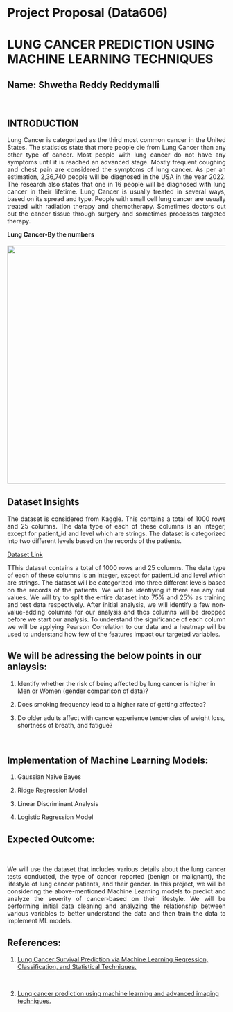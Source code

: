 # Project Proposal (Data606)

# LUNG CANCER PREDICTION USING MACHINE LEARNING TECHNIQUES

## Name: Shwetha Reddy Reddymalli
<br />

## INTRODUCTION

<p align='justify'>Lung Cancer is categorized as the third most common cancer in the United States. The statistics state that more people die from Lung Cancer than any other type of cancer. Most people with lung cancer do not have any symptoms until it is reached an advanced stage. Mostly frequent coughing and chest pain are considered the symptoms of lung cancer. As per an estimation, 2,36,740 people will be diagnosed in the USA in the year 2022. The research also states that one in 16 people will be diagnosed with lung cancer in their lifetime. Lung Cancer is usually treated in several ways, based on its spread and type. People with small cell lung cancer are usually treated with radiation therapy and chemotherapy. Sometimes doctors cut out the cancer tissue through surgery and sometimes processes targeted therapy.
<br />

**Lung Cancer-By the numbers** 
<br />
<br />
<img src="https://images.ctfassets.net/yixw23k2v6vo/1OP4r4gfD87wjbCf4KjLOr/a4a306da0ed8380f3bdba2bf6979a578/LUNG_INFO_stats.png?fit=thumb&w=1648&h=928" width="550"/>
<br />

## Dataset Insights

<p align='justify'>The dataset is considered from Kaggle. This contains a total of 1000 rows and 25 columns. The data type of each of these columns is an integer, except for patient_id and level which are strings. The dataset is categorized into two different levels based on the records of the patients.
<br />

[Dataset Link](https://www.kaggle.com/datasets/rishidamarla/cancer-patients-data?select=cancer+patient+data+sets.xlsx)
<br />

<p align='justify'>TThis dataset contains a total of 1000 rows and 25 columns. The data type of each of these columns is an integer, except for patient_id and level which are strings. The dataset will be categorized into three different levels based on the records of the patients. We will be identiying if there are any null values. We will try to split the entire dataset into 75% and 25% as training and test data respectively. After initial analysis, we will identify a few non-value-adding columns for our analysis and thos columns will be dropped before we start our analysis. To understand the significance of each column we will be applying Pearson Correlation to our data and a heatmap will be used to understand how few of the features impact our targeted variables. 
<br />

## We will be adressing the below points in our anlaysis:

1. Identify whether the risk of being affected by lung cancer is higher in Men or Women (gender comparison of data)?

2. Does smoking frequency lead to a higher rate of getting affected?

3. Do older adults affect with cancer experience tendencies of weight loss, shortness of breath, and fatigue?
<br />

## Implementation of Machine Learning Models:

1. Gaussian Naive Bayes

2. Ridge Regression Model

3. Linear Discriminant Analysis

4. Logistic Regression Model

 ## Expected Outcome:
<br />

 <p align='justify'>We will use the dataset that includes various details about the lung cancer tests conducted, the type of cancer reported (benign or malignant), the lifestyle of lung cancer patients, and their gender. In this project, we will be considering the above-mentioned Machine Learning models to predict and analyze the severity of cancer-based on their lifestyle. We will be performing initial data cleaning and analyzing the relationship between various variables to better understand the data and then train the data to implement ML models.
<br />

  ## References:

  1. [Lung Cancer Survival Prediction via Machine Learning Regression, Classification, and Statistical Techniques. ](https://www.ncbi.nlm.nih.gov/pmc/articles/PMC6634305/#:~:text=Studies%20have%20evaluated%20lung%20cancer%20patient%20survival%20by,%5D%2C%20and%20ensemble%20clustering-based%20approaches%20%5B%206%20%5D.)
<br />

2. [Lung cancer prediction using machine learning and advanced imaging techniques. ](https://pubmed.ncbi.nlm.nih.gov/30050768/)

